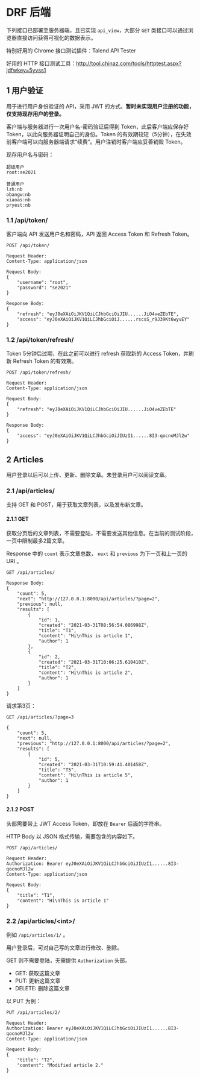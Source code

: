 # DRF 后端

下列接口已部署至服务器端，且已实现 `api_view`，大部分 `GET` 类接口可以通过浏览器直接访问获得可视化的数据表示。

特别好用的 Chrome 接口测试插件：Talend API Tester

好用的 HTTP 接口测试工具：http://tool.chinaz.com/tools/httptest.aspx?jdfwkey=5yvss1



## 1 用户验证

用于进行用户身份验证的 API，采用 JWT 的方式。**暂时未实现用户注册的功能，仅支持现存用户的登录。**

客户端与服务器进行一次用户名-密码验证后得到 Token，此后客户端应保存好 Token，以此向服务器证明自己的身份。Token 的有效期较短（5分钟），在失效前客户端可以向服务器端请求“续费”。用户注销时客户端应妥善销毁 Token。



现存用户名与密码：

```
超级用户
root:se2021

普通用户
lzh:nb
obangw:nb
xiaoas:nb
pryest:nb
```



### 1.1 /api/token/

客户端向 API 发送用户名和密码，API 返回 Access Token 和 Refresh Token。

```
POST /api/token/

Request Header:
Content-Type: application/json

Request Body:
{
	"username": "root",
	"password": "se2021"
}

Response Body:
{
	"refresh": "eyJ0eXAiOiJKV1QiLCJhbGciOiJIU......JiO4veZEbTE",
	"access": "eyJ0eXAiOiJKV1QiLCJhbGciOiJ......rscsS_r9J39Kt6wyvEY"
}
```



### 1.2 /api/token/refresh/

Token 5分钟后过期，在此之前可以进行 refresh 获取新的 Access Token，并刷新 Refresh Token 的有效期。

```
POST /api/token/refresh/

Request Header:
Content-Type: application/json

Request Body:
{
	"refresh": "eyJ0eXAiOiJKV1QiLCJhbGciOiJIU......JiO4veZEbTE"
}

Response Body:
{
	"access": "eyJ0eXAiOiJKV1QiLCJhbGciOiJIUzI1......8I3-qocnoMJl2w"
}
```





## 2 Articles

用户登录以后可以上传、更新、删除文章。未登录用户可以阅读文章。



### 2.1 /api/articles/

支持 GET 和 POST，用于获取文章列表，以及发布新文章。

#### 2.1.1 GET

获取分页后的文章列表，不需要登陆，不需要发送其他信息。在当前的测试阶段，一页中限制最多2篇文章。

Response 中的 `count` 表示文章总数， `next` 和 `previous` 为下一页和上一页的 URI 。

```
GET /api/articles/

Response Body:
{
    "count": 5,
    "next": "http://127.0.0.1:8000/api/articles/?page=2",
    "previous": null,
    "results": [
        {
            "id": 1,
            "created": "2021-03-31T08:56:54.086998Z",
            "title": "T1",
            "content": "Hi\nThis is article 1",
            "author": 1
        },
        {
            "id": 2,
            "created": "2021-03-31T10:06:25.610410Z",
            "title": "T2",
            "content": "Hi\nThis is article 2",
            "author": 1
        }
    ]
}
```

请求第3页：

```
GET /api/articles/?page=3

{
    "count": 5,
    "next": null,
    "previous": "http://127.0.0.1:8000/api/articles/?page=2",
    "results": [
        {
            "id": 5,
            "created": "2021-03-31T10:59:41.401458Z",
            "title": "T5",
            "content": "Hi\nThis is article 5",
            "author": 1
        }
    ]
}
```



#### 2.1.2 POST

头部需要带上 JWT Access Token，即放在 `Bearer` 后面的字符串。 

HTTP Body 以 JSON 格式传输，需要包含的内容如下。

```
POST /api/articles/

Request Header:
Authorization: Bearer eyJ0eXAiOiJKV1QiLCJhbGciOiJIUzI1......8I3-qocnoMJl2w
Content-Type: application/json

Request Body:
{
    "title": "T1",
    "content": "Hi\nThis is article 1"
}
```



### 2.2 /api/articles/\<int\>/

例如 `/api/articles/1/` 。

用户登录后，可对自己写的文章进行修改、删除。

GET 则不需要登陆，无需提供 `Authorization` 头部。

- GET: 获取这篇文章
- PUT: 更新这篇文章
- DELETE: 删除这篇文章

以 PUT 为例：

```
PUT /api/articles/2/

Request Header:
Authorization: Bearer eyJ0eXAiOiJKV1QiLCJhbGciOiJIUzI1......8I3-qocnoMJl2w
Content-Type: application/json

Request Body:
{
    "title": "T2",
    "content": "Modified article 2."
}
```




